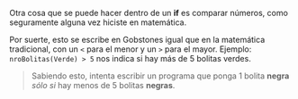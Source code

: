 Otra cosa que se puede hacer dentro de un **if** es comparar números, como seguramente alguna vez hiciste en matemática.

Por suerte, esto se escribe en Gobstones igual que en la matemática tradicional, con un `<` para el menor y un `>` para el mayor. Ejemplo: `nroBolitas(Verde) > 5` nos indica si hay más de 5 bolitas verdes.

> Sabiendo esto, intenta escribir un programa que ponga 1 bolita **negra** _sólo si_ hay menos de 5 bolitas **negras**.